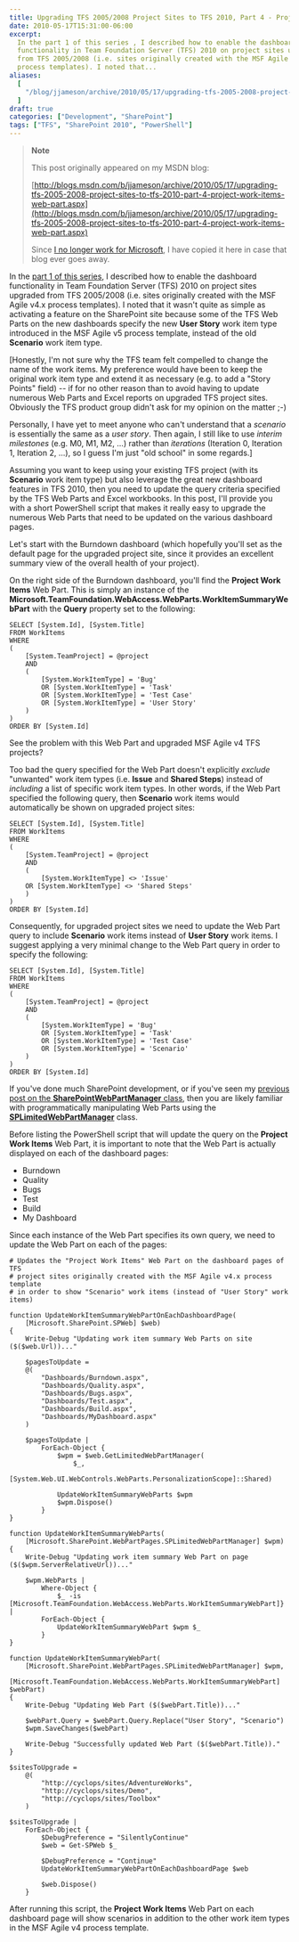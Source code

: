 ```yaml
---
title: Upgrading TFS 2005/2008 Project Sites to TFS 2010, Part 4 - Project Work Items Web Part
date: 2010-05-17T15:31:00-06:00
excerpt:
  In the part 1 of this series , I described how to enable the dashboard
  functionality in Team Foundation Server (TFS) 2010 on project sites upgraded
  from TFS 2005/2008 (i.e. sites originally created with the MSF Agile v4.x
  process templates). I noted that...
aliases:
  [
    "/blog/jjameson/archive/2010/05/17/upgrading-tfs-2005-2008-project-sites-to-tfs-2010-part-4-project-work-items-web-part.aspx",
  ]
draft: true
categories: ["Development", "SharePoint"]
tags: ["TFS", "SharePoint 2010", "PowerShell"]
---
```


> **Note**
>
> This post originally appeared on my MSDN blog:
>
> [http://blogs.msdn.com/b/jjameson/archive/2010/05/17/upgrading-tfs-2005-2008-project-sites-to-tfs-2010-part-4-project-work-items-web-part.aspx](http://blogs.msdn.com/b/jjameson/archive/2010/05/17/upgrading-tfs-2005-2008-project-sites-to-tfs-2010-part-4-project-work-items-web-part.aspx)
>
> Since
> [I no longer work for Microsoft](/blog/jjameson/2011/09/02/last-day-with-microsoft),
> I have copied it here in case that blog ever goes away.

In the
[part 1 of this series](/blog/jjameson/2010/05/14/upgrading-tfs-2005-2008-project-sites-to-tfs-2010-part-1-agile-dashboard-features),
I described how to enable the dashboard functionality in Team Foundation Server
(TFS) 2010 on project sites upgraded from TFS 2005/2008 (i.e. sites originally
created with the MSF Agile v4.x process templates). I noted that it wasn't quite
as simple as activating a feature on the SharePoint site because some of the TFS
Web Parts on the new dashboards specify the new **User Story** work item type
introduced in the MSF Agile v5 process template, instead of the old **Scenario**
work item type.

[Honestly, I'm not sure why the TFS team felt compelled to change the name of
the work items. My preference would have been to keep the original work item
type and extend it as necessary (e.g. to add a "Story Points" field) -- if for
no other reason than to avoid having to update numerous Web Parts and Excel
reports on upgraded TFS project sites. Obviously the TFS product group didn't
ask for my opinion on the matter ;-)

Personally, I have yet to meet anyone who can't understand that a *scenario* is
essentially the same as a *user story*. Then again, I still like to use *interim
milestones* (e.g. M0, M1, M2, ...) rather than *iterations* (Iteration 0,
Iteration 1, Iteration 2, ...), so I guess I'm just "old school" in some
regards.]

Assuming you want to keep using your existing TFS project (with its **Scenario**
work item type) but also leverage the great new dashboard features in TFS 2010,
then you need to update the query criteria specified by the TFS Web Parts and
Excel workbooks. In this post, I'll provide you with a short PowerShell script
that makes it really easy to upgrade the numerous Web Parts that need to be
updated on the various dashboard pages.

Let's start with the Burndown dashboard (which hopefully you'll set as the
default page for the upgraded project site, since it provides an excellent
summary view of the overall health of your project).

On the right side of the Burndown dashboard, you'll find the **Project Work
Items** Web Part. This is simply an instance of the
**Microsoft.TeamFoundation.WebAccess.WebParts.WorkItemSummaryWebPart** with the
**Query** property set to the following:

```
SELECT [System.Id], [System.Title]
FROM WorkItems
WHERE
(
    [System.TeamProject] = @project
    AND
    (
        [System.WorkItemType] = 'Bug'
        OR [System.WorkItemType] = 'Task'
        OR [System.WorkItemType] = 'Test Case'
        OR [System.WorkItemType] = 'User Story'
    )
)
ORDER BY [System.Id]
```

See the problem with this Web Part and upgraded MSF Agile v4 TFS projects?

Too bad the query specified for the Web Part doesn't explicitly *exclude*
"unwanted" work item types (i.e. **Issue** and **Shared Steps**) instead of
*including* a list of specific work item types. In other words, if the Web Part
specified the following query, then **Scenario** work items would automatically
be shown on upgraded project sites:

```
SELECT [System.Id], [System.Title]
FROM WorkItems
WHERE
(
    [System.TeamProject] = @project
    AND
    (
        [System.WorkItemType] <> 'Issue'
	OR [System.WorkItemType] <> 'Shared Steps'
    )
)
ORDER BY [System.Id]
```

Consequently, for upgraded project sites we need to update the Web Part query to
include **Scenario** work items instead of **User Story** work items. I suggest
applying a very minimal change to the Web Part query in order to specify the
following:

```
SELECT [System.Id], [System.Title]
FROM WorkItems
WHERE
(
    [System.TeamProject] = @project
    AND
    (
        [System.WorkItemType] = 'Bug'
        OR [System.WorkItemType] = 'Task'
        OR [System.WorkItemType] = 'Test Case'
        OR [System.WorkItemType] = 'Scenario'
    )
)
ORDER BY [System.Id]
```

If you've done much SharePoint development, or if you've seen my
[previous post on the **SharePointWebPartManager** class](/blog/jjameson/2009/10/17/introducing-the-sharepointwebparthelper-class),
then you are likely familiar with programmatically manipulating Web Parts using
the
**[SPLimitedWebPartManager](http://msdn.microsoft.com/en-us/library/microsoft.sharepoint.webpartpages.splimitedwebpartmanager.aspx)**
class.

Before listing the PowerShell script that will update the query on the **Project
Work Items** Web Part, it is important to note that the Web Part is actually
displayed on each of the dashboard pages:

- Burndown
- Quality
- Bugs
- Test
- Build
- My Dashboard

Since each instance of the Web Part specifies its own query, we need to update
the Web Part on each of the pages:

```
# Updates the "Project Work Items" Web Part on the dashboard pages of TFS
# project sites originally created with the MSF Agile v4.x process template
# in order to show "Scenario" work items (instead of "User Story" work items)

function UpdateWorkItemSummaryWebPartOnEachDashboardPage(
    [Microsoft.SharePoint.SPWeb] $web)
{
    Write-Debug "Updating work item summary Web Parts on site ($($web.Url))..."

    $pagesToUpdate =
    @(
        "Dashboards/Burndown.aspx",
        "Dashboards/Quality.aspx",
        "Dashboards/Bugs.aspx",
        "Dashboards/Test.aspx",
        "Dashboards/Build.aspx",
        "Dashboards/MyDashboard.aspx"
    )

    $pagesToUpdate |
        ForEach-Object {
            $wpm = $web.GetLimitedWebPartManager(
                $_,
                [System.Web.UI.WebControls.WebParts.PersonalizationScope]::Shared)

            UpdateWorkItemSummaryWebParts $wpm
            $wpm.Dispose()
        }
}

function UpdateWorkItemSummaryWebParts(
    [Microsoft.SharePoint.WebPartPages.SPLimitedWebPartManager] $wpm)
{
    Write-Debug "Updating work item summary Web Part on page ($($wpm.ServerRelativeUrl))..."

    $wpm.WebParts |
        Where-Object {
            $_ -is [Microsoft.TeamFoundation.WebAccess.WebParts.WorkItemSummaryWebPart]} |
        ForEach-Object {
            UpdateWorkItemSummaryWebPart $wpm $_
        }
}

function UpdateWorkItemSummaryWebPart(
    [Microsoft.SharePoint.WebPartPages.SPLimitedWebPartManager] $wpm,
    [Microsoft.TeamFoundation.WebAccess.WebParts.WorkItemSummaryWebPart] $webPart)
{
    Write-Debug "Updating Web Part ($($webPart.Title))..."

    $webPart.Query = $webPart.Query.Replace("User Story", "Scenario")
    $wpm.SaveChanges($webPart)

    Write-Debug "Successfully updated Web Part ($($webPart.Title))."
}

$sitesToUpgrade =
    @(
        "http://cyclops/sites/AdventureWorks",
        "http://cyclops/sites/Demo",
        "http://cyclops/sites/Toolbox"
    )

$sitesToUpgrade |
    ForEach-Object {
        $DebugPreference = "SilentlyContinue"
        $web = Get-SPWeb $_

        $DebugPreference = "Continue"
        UpdateWorkItemSummaryWebPartOnEachDashboardPage $web

        $web.Dispose()
    }
```

After running this script, the **Project Work Items** Web Part on each dashboard
page will show scenarios in addition to the other work item types in the MSF
Agile v4 process template.

